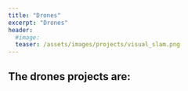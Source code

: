 ```yaml
---
title: "Drones"
excerpt: "Drones"
header:
  #image: 
  teaser: /assets/images/projects/visual_slam.png
---
```


## The drones projects are: